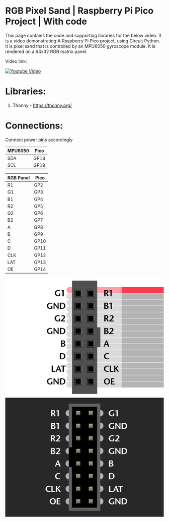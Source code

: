 # RGB Pixel Sand | Raspberry Pi Pico Project | With code
This page contains the code and supporting libraries for the below video. 
It is a video demonstrating A Raspberry Pi Pico project, using Circuit Python. It is pixel sand that is controlled by an MPU6050 gyroscope module. It is rendered on a 64x32 RGB matrix panel.

Video link:


[![Youtube Video](https://img.youtube.com/vi/VN_W406tn1w/0.jpg)](https://www.youtube.com/watch?v=VN_W406tn1w)


# Libraries:

1. Thonny - https://thonny.org/

# Connections:
Connect power pins accordingly

| 	MPU6050   |    Pico       |
| ------------- | ------------- |
|      SDA       |     GP18       |
|      SCL       |     GP19       |

| 	RGB Panel   |    Pico       |
| ------------- | ------------- |
|      R1       |     GP2       |
|      G1       |     GP3       |
|      B1       |     GP4       |
|      R2       |     GP5       |
|      G2       |     GP6       |
|      B2       |     GP7       |
|      A       |     GP8       |
|      B       |     GP9       |
|      C       |     GP10       |
|      D       |     GP11       |
|      CLK       |     GP12       |
|      LAT       |     GP13       |
|      OE       |     GP14       |

    
![Plug](Images/led_matrix_plug2.png)
![Socket](Images/led_matrix_socket2.png)
